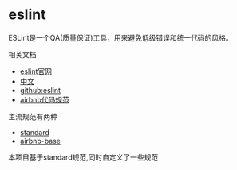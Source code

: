 # eslint

ESLint是一个QA(质量保证)工具，用来避免低级错误和统一代码的风格。

相关文档

- [eslint官网](http://eslint.org/)
- [中文](http://eslint.cn/)
- [github:eslint](https://github.com/eslint/eslint)
- [airbnb代码规范](https://github.com/airbnb/javascript)

主流规范有两种

- [standard](https://github.com/standard/standard)
- [airbnb-base](https://github.com/airbnb/javascript)

本项目基于standard规范,同时自定义了一些规范
